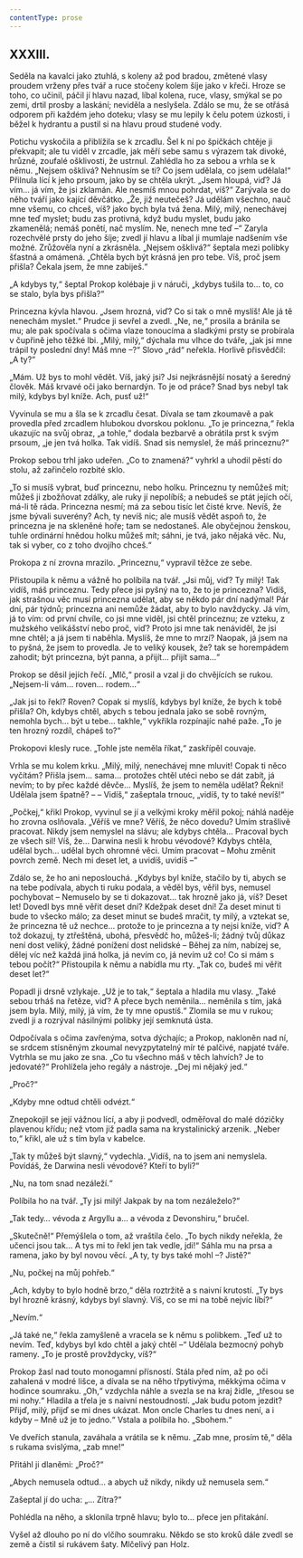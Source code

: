 ```yaml
---
contentType: prose
---
```


## XXXIII.

Seděla na kavalci jako ztuhlá, s koleny až pod bradou, změtené vlasy proudem vrženy přes tvář a ruce stočeny kolem šíje jako v křeči. Hroze se toho, co učinil, páčil jí hlavu nazad, líbal kolena, ruce, vlasy, smýkal se po zemi, drtil prosby a laskání; neviděla a neslyšela. Zdálo se mu, že se otřásá odporem při každém jeho doteku; vlasy se mu lepily k čelu potem úzkosti, i běžel k hydrantu a pustil si na hlavu proud studené vody.

Potichu vyskočila a přiblížila se k zrcadlu. Šel k ní po špičkách chtěje ji překvapit; ale tu viděl v zrcadle, jak měří sebe samu s výrazem tak divoké, hrůzné, zoufalé ošklivosti, že ustrnul. Zahlédla ho za sebou a vrhla se k němu. „Nejsem ošklivá? Nehnusím se ti? Co jsem udělala, co jsem udělala!“ Přilnula lící k jeho prsoum, jako by se chtěla ukrýt. „Jsem hloupá, viď? Já vím… já vím, že jsi zklamán. Ale nesmíš mnou pohrdat, víš?“ Zarývala se do něho tváří jako kající děvčátko. „Že, již neutečeš? Já udělám všechno, nauč mne všemu, co chceš, víš? jako bych byla tvá žena. Milý, milý, nenechávej mne teď myslet; budu zas protivná, když budu myslet, budu jako zkamenělá; nemáš ponětí, nač myslím. Ne, nenech mne teď –“ Zaryla rozechvělé prsty do jeho šíje; zvedl jí hlavu a líbal ji mumlaje nadšením vše možné. Zrůžověla nyní a zkrásněla. „Nejsem ošklivá?“ šeptala mezi polibky šťastná a omámená. „Chtěla bych být krásná jen pro tebe. Víš, proč jsem přišla? Čekala jsem, že mne zabiješ.“

„A kdybys ty,“ šeptal Prokop kolébaje ji v náruči, „kdybys tušila to… to, co se stalo, byla bys přišla?“

Princezna kývla hlavou. „Jsem hrozná, viď? Co si tak o mně myslíš! Ale já tě nenechám myslet.“ Prudce ji sevřel a zvedl. „Ne, ne,“ prosila a bránila se mu; ale pak spočívala s očima vlaze tonoucíma a sladkými prsty se probírala v čupřině jeho těžké lbi. „Milý, milý,“ dýchala mu vlhce do tváře, „jak jsi mne trápil ty poslední dny! Máš mne –?“ Slovo „rád“ neřekla. Horlivě přisvědčil: „A ty?“

„Mám. Už bys to mohl vědět. Víš, jaký jsi? Jsi nejkrásnější nosatý a šeredný člověk. Máš krvavé oči jako bernardýn. To je od práce? Snad bys nebyl tak milý, kdybys byl kníže. Ach, pusť už!“

Vyvinula se mu a šla se k zrcadlu česat. Dívala se tam zkoumavě a pak provedla před zrcadlem hlubokou dvorskou poklonu. „To je princezna,“ řekla ukazujíc na svůj obraz, „a tohle,“ dodala bezbarvě a obrátila prst k svým prsoum, „je jen tvá holka. Tak vidíš. Snad sis nemyslel, že máš princeznu?“

Prokop sebou trhl jako udeřen. „Co to znamená?“ vyhrkl a uhodil pěstí do stolu, až zařinčelo rozbité sklo.

„To si musíš vybrat, buď princeznu, nebo holku. Princeznu ty nemůžeš mít; můžeš ji zbožňovat zdálky, ale ruky jí nepolíbíš; a nebudeš se ptát jejích očí, má-li tě ráda. Princezna nesmí; má za sebou tisíc let čisté krve. Nevíš, že jsme bývali suverény? Ach, ty nevíš nic; ale musíš vědět aspoň to, že princezna je na skleněné hoře; tam se nedostaneš. Ale obyčejnou ženskou, tuhle ordinární hnědou holku můžeš mít; sáhni, je tvá, jako nějaká věc. Nu, tak si vyber, co z toho dvojího chceš.“

Prokopa z ní zrovna mrazilo. „Princeznu,“ vypravil těžce ze sebe.

Přistoupila k němu a vážně ho políbila na tvář. „Jsi můj, viď? Ty milý! Tak vidíš, máš princeznu. Tedy přece jsi pyšný na to, že to je princezna? Vidíš, jak strašnou věc musí princezna udělat, aby se někdo pár dní nadýmal! Pár dní, pár týdnů; princezna ani nemůže žádat, aby to bylo navždycky. Já vím, já to vím: od první chvíle, co jsi mne viděl, jsi chtěl princeznu; ze vzteku, z mužského velikášství nebo proč, viď? Proto jsi mne tak nenáviděl, že jsi mne chtěl; a já jsem ti naběhla. Myslíš, že mne to mrzí? Naopak, já jsem na to pyšná, že jsem to provedla. Je to veliký kousek, že? tak se horempádem zahodit; být princezna, být panna, a přijít… přijít sama…“

Prokop se děsil jejích řečí. „Mlč,“ prosil a vzal ji do chvějících se rukou. „Nejsem-li vám… roven… rodem…“

„Jak jsi to řekl? Roven? Copak si myslíš, kdybys byl kníže, že bych k tobě přišla? Oh, kdybys chtěl, abych s tebou jednala jako se sobě rovným, nemohla bych… být u tebe… takhle,“ vykřikla rozpínajíc nahé paže. „To je ten hrozný rozdíl, chápeš to?“

Prokopovi klesly ruce. „Tohle jste neměla říkat,“ zaskřípěl couvaje.

Vrhla se mu kolem krku. „Milý, milý, nenechávej mne mluvit! Copak ti něco vyčítám? Přišla jsem… sama… protožes chtěl utéci nebo se dát zabít, já nevím; to by přec každé děvče… Myslíš, že jsem to neměla udělat? Řekni! Udělala jsem špatně? – – Vidíš,“ zašeptala trnouc, „vidíš, ty to také nevíš!“

„Počkej,“ křikl Prokop, vyvinul se jí a velkými kroky měřil pokoj; náhlá naděje ho zrovna oslňovala. „Věříš ve mne? Věříš, že něco dovedu? Umím strašlivě pracovat. Nikdy jsem nemyslel na slávu; ale kdybys chtěla… Pracoval bych ze všech sil! Víš, že… Darwina nesli k hrobu vévodové? Kdybys chtěla, udělal bych… udělal bych ohromné věci. Umím pracovat – Mohu změnit povrch země. Nech mi deset let, a uvidíš, uvidíš –“

Zdálo se, že ho ani neposlouchá. „Kdybys byl kníže, stačilo by ti, abych se na tebe podívala, abych ti ruku podala, a věděl bys, věřil bys, nemusel pochybovat – Nemuselo by se ti dokazovat… tak hrozně jako já, víš? Deset let! Dovedl bys mně věřit deset dní? Kdežpak deset dní! Za deset minut ti bude to všecko málo; za deset minut se budeš mračit, ty milý, a vztekat se, že princezna tě už nechce… protože to je princezna a ty nejsi kníže, viď? A tož dokazuj, ty ztřeštěná, ubohá, přesvědč ho, můžeš-li; žádný tvůj důkaz není dost veliký, žádné ponížení dost nelidské – Běhej za ním, nabízej se, dělej víc než každá jiná holka, já nevím co, já nevím už co! Co si mám s tebou počít?“ Přistoupila k němu a nabídla mu rty. „Tak co, budeš mi věřit deset let?“

Popadl ji drsně vzlykaje. „Už je to tak,“ šeptala a hladila mu vlasy. „Také sebou trháš na řetěze, viď? A přece bych neměnila… neměnila s tím, jaká jsem byla. Milý, milý, já vím, že ty mne opustíš.“ Zlomila se mu v rukou; zvedl ji a rozrýval násilnými polibky její semknutá ústa.

Odpočívala s očima zavřenýma, sotva dýchajíc; a Prokop, nakloněn nad ní, se srdcem stísněným zkoumal nevyzpytatelný mír té palčivé, napjaté tváře. Vytrhla se mu jako ze sna. „Co tu všechno máš v těch lahvích? Je to jedovaté?“ Prohlížela jeho regály a nástroje. „Dej mi nějaký jed.“

„Proč?“

„Kdyby mne odtud chtěli odvézt.“

Znepokojil se její vážnou lící, a aby ji podvedl, odměřoval do malé dózičky plavenou křídu; než vtom již padla sama na krystalinický arzenik. „Neber to,“ křikl, ale už s tím byla v kabelce.

„Tak ty můžeš být slavný,“ vydechla. „Vidíš, na to jsem ani nemyslela. Povídáš, že Darwina nesli vévodové? Kteří to byli?“

„Nu, na tom snad nezáleží.“

Políbila ho na tvář. „Ty jsi milý! Jakpak by na tom nezáleželo?“

„Tak tedy… vévoda z Argyllu a… a vévoda z Devonshiru,“ bručel.

„Skutečně!“ Přemýšlela o tom, až vraštila čelo. „To bych nikdy neřekla, že učenci jsou tak… A tys mi to řekl jen tak vedle, jdi!“ Sáhla mu na prsa a ramena, jako by byl novou věcí. „A ty, ty bys také mohl –? Jistě?“

„Nu, počkej na můj pohřeb.“

„Ach, kdyby to bylo hodně brzo,“ děla roztržitě a s naivní krutostí. „Ty bys byl hrozně krásný, kdybys byl slavný. Víš, co se mi na tobě nejvíc líbí?“

„Nevím.“

„Já také ne,“ řekla zamyšleně a vracela se k němu s polibkem. „Teď už to nevím. Teď, kdybys byl kdo chtěl a jaký chtěl –“ Udělala bezmocný pohyb rameny. „To je prostě provždycky, víš?“

Prokop žasl nad touto monogamní přísností. Stála před ním, až po oči zahalená v modré lišce, a dívala se na něho třpytivýma, měkkýma očima v hodince soumraku. „Oh,“ vzdychla náhle a svezla se na kraj židle, „třesou se mi nohy.“ Hladila a třela je s naivní nestoudností. „Jak budu potom jezdit? Přijď, milý, přijď se mi dnes ukázat. Mon oncle Charles tu dnes není, a i kdyby – Mně už je to jedno.“ Vstala a políbila ho. „Sbohem.“

Ve dveřích stanula, zaváhala a vrátila se k němu. „Zab mne, prosím tě,“ děla s rukama svislýma, „zab mne!“

Přitáhl ji dlaněmi: „Proč?“

„Abych nemusela odtud… a abych už nikdy, nikdy už nemusela sem.“

Zašeptal jí do ucha: „… Zítra?“

Pohlédla na něho, a sklonila trpně hlavu; bylo to… přece jen přitakání.

Vyšel až dlouho po ní do vlčího soumraku. Někdo se sto kroků dále zvedl se země a čistil si rukávem šaty. Mlčelivý pan Holz.
